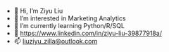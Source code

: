- 👋 Hi, I’m Ziyu Liu
- 👀 I’m interested in Marketing Analytics
- 🌱 I’m currently learning Python/R/SQL
- 💞️ https://www.linkedin.com/in/ziyu-liu-39877918a/
- 📫 liuziyu_zilla@outlook.com

<!---
ziyuliuzilla/ziyuliuzilla is a ✨ special ✨ repository because its `README.md` (this file) appears on your GitHub profile.
You can click the Preview link to take a look at your changes.
--->
